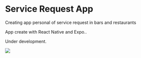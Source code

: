 # Service Request App
Creating app personal of service request in bars and restaurants

App create with React Native and Expo..

Under development.

<img src="imagem.jpg" />
